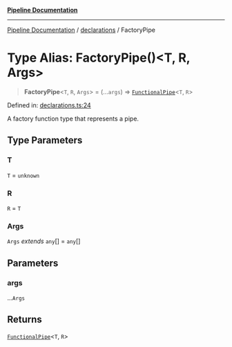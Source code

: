 [**Pipeline Documentation**](../../README.md)

***

[Pipeline Documentation](../../README.md) / [declarations](../README.md) / FactoryPipe

# Type Alias: FactoryPipe()\<T, R, Args\>

> **FactoryPipe**\<`T`, `R`, `Args`\> = (...`args`) => [`FunctionalPipe`](FunctionalPipe.md)\<`T`, `R`\>

Defined in: [declarations.ts:24](https://github.com/stonemjs/pipeline/blob/4373463e5220be8ed997c5e4b7e1c704715db014/src/declarations.ts#L24)

A factory function type that represents a pipe.

## Type Parameters

### T

`T` = `unknown`

### R

`R` = `T`

### Args

`Args` *extends* `any`[] = `any`[]

## Parameters

### args

...`Args`

## Returns

[`FunctionalPipe`](FunctionalPipe.md)\<`T`, `R`\>
